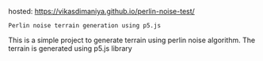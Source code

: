 hosted: https://vikasdimaniya.github.io/perlin-noise-test/

```
Perlin noise terrain generation using p5.js
```

This is a simple project to generate terrain using perlin noise algorithm. The terrain is generated using p5.js library


